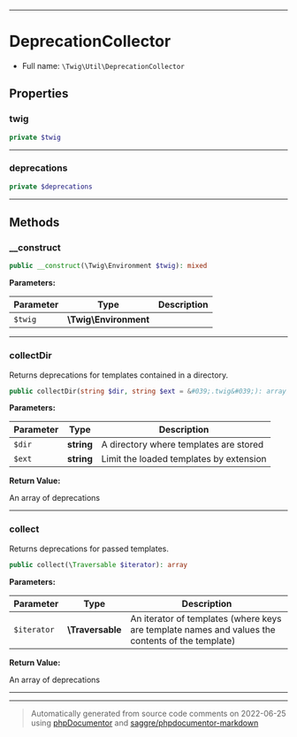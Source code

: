***

# DeprecationCollector





* Full name: `\Twig\Util\DeprecationCollector`



## Properties


### twig



```php
private $twig
```






***

### deprecations



```php
private $deprecations
```






***

## Methods


### __construct



```php
public __construct(\Twig\Environment $twig): mixed
```








**Parameters:**

| Parameter | Type | Description |
|-----------|------|-------------|
| `$twig` | **\Twig\Environment** |  |




***

### collectDir

Returns deprecations for templates contained in a directory.

```php
public collectDir(string $dir, string $ext = &#039;.twig&#039;): array
```








**Parameters:**

| Parameter | Type | Description |
|-----------|------|-------------|
| `$dir` | **string** | A directory where templates are stored |
| `$ext` | **string** | Limit the loaded templates by extension |


**Return Value:**

An array of deprecations



***

### collect

Returns deprecations for passed templates.

```php
public collect(\Traversable $iterator): array
```








**Parameters:**

| Parameter | Type | Description |
|-----------|------|-------------|
| `$iterator` | **\Traversable** | An iterator of templates (where keys are template names and values the contents of the template) |


**Return Value:**

An array of deprecations



***


***
> Automatically generated from source code comments on 2022-06-25 using [phpDocumentor](http://www.phpdoc.org/) and [saggre/phpdocumentor-markdown](https://github.com/Saggre/phpDocumentor-markdown)

